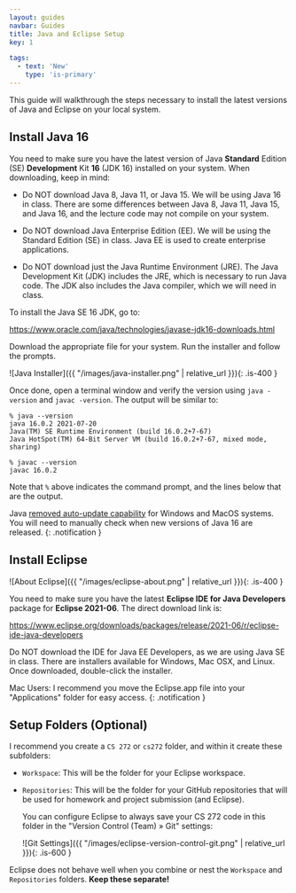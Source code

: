 ```yaml
---
layout: guides
navbar: Guides
title: Java and Eclipse Setup
key: 1

tags:
  - text: 'New'
    type: 'is-primary'
---
```


This guide will walkthrough the steps necessary to install the latest versions of Java and Eclipse on your local system.

## Install Java 16

You need to make sure you have the latest version of Java **Standard** Edition (SE) **Development** Kit **16** (JDK 16) installed on your system. When downloading, keep in mind:

  - Do NOT download Java 8, Java 11, or Java 15. We will be using Java 16 in class. There are some differences between Java 8, Java 11, Java 15, and Java 16, and the lecture code may not compile on your system.

  - Do NOT download Java Enterprise Edition (EE). We will be using the Standard Edition (SE) in class. Java EE is used to create enterprise applications.

  - Do NOT download just the Java Runtime Environment (JRE). The Java Development Kit (JDK) includes the JRE, which is necessary to run Java code. The JDK also includes the Java compiler, which we will need in class.

To install the Java SE 16 JDK, go to:

<https://www.oracle.com/java/technologies/javase-jdk16-downloads.html>

Download the appropriate file for your system. Run the installer and follow the prompts.

![Java Installer]({{ "/images/java-installer.png" | relative_url }}){: .is-400 }

Once done, open a terminal window and verify the version using `java -version` and `javac -version`. The output will be similar to:

```shell
% java --version
java 16.0.2 2021-07-20
Java(TM) SE Runtime Environment (build 16.0.2+7-67)
Java HotSpot(TM) 64-Bit Server VM (build 16.0.2+7-67, mixed mode, sharing)
```

```shell
% javac --version
javac 16.0.2
```

Note that `%` above indicates the command prompt, and the lines below that are the output.

<i class="fas fa-info-circle"></i>
Java [removed auto-update capability](https://www.oracle.com/technetwork/java/javase/11-relnote-issues-5012449.html#Important_Changes) for Windows and MacOS systems. You will need to manually check when new versions of Java 16 are released.
{: .notification }

## Install Eclipse

![About Eclipse]({{ "/images/eclipse-about.png" | relative_url }}){: .is-400 }

You need to make sure you have the latest **Eclipse IDE for Java Developers** package for **Eclipse 2021-06**. The direct download link is:

<https://www.eclipse.org/downloads/packages/release/2021-06/r/eclipse-ide-java-developers>

Do NOT download the IDE for Java EE Developers, as we are using Java SE in class. There are installers available for Windows, Mac OSX, and Linux. Once downloaded, double-click the installer.

<i class="fas fa-info-circle"></i>
Mac Users: I recommend you move the Eclipse.app file into your "Applications" folder for easy access.
{: .notification }

## Setup Folders (Optional)

I recommend you create a `CS 272` or `cs272` folder, and within it create these subfolders:

  - `Workspace`: This will be the folder for your Eclipse workspace.

  - `Repositories`: This will be the folder for your GitHub repositories that will be used for homework and project submission (and Eclipse).

    You can configure Eclipse to always save your CS 272 code in this folder in the "Version Control (Team) » Git" settings:

    ![Git Settings]({{ "/images/eclipse-version-control-git.png" | relative_url }}){: .is-600 }

Eclipse does not behave well when you combine or nest the `Workspace` and `Repositories` folders. **Keep these separate!**

